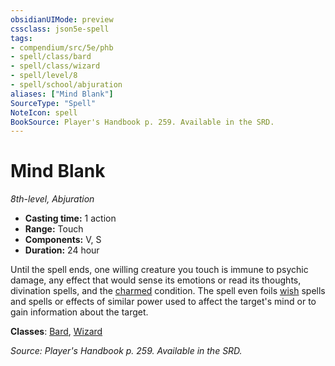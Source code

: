```yaml
---
obsidianUIMode: preview
cssclass: json5e-spell
tags:
- compendium/src/5e/phb
- spell/class/bard
- spell/class/wizard
- spell/level/8
- spell/school/abjuration
aliases: ["Mind Blank"]
SourceType: "Spell"
NoteIcon: spell
BookSource: Player's Handbook p. 259. Available in the SRD.
---
```

# Mind Blank
*8th-level, Abjuration*  

- **Casting time:** 1 action
- **Range:** Touch
- **Components:** V, S
- **Duration:** 24 hour

Until the spell ends, one willing creature you touch is immune to psychic damage, any effect that would sense its emotions or read its thoughts, divination spells, and the [charmed](/3-Mechanics/CLI/rules/conditions.md#charmed) condition. The spell even foils [wish](/3-Mechanics/CLI/spells/wish.md) spells and spells or effects of similar power used to affect the target's mind or to gain information about the target.

**Classes**: [Bard](/3-Mechanics/CLI/classes/bard.md), [Wizard](/3-Mechanics/CLI/classes/wizard.md)

*Source: Player's Handbook p. 259. Available in the SRD.*